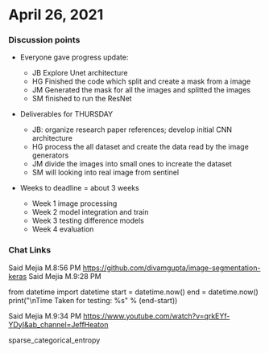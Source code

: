 # April 26, 2021

### Discussion points

- Everyone gave progress update:
    - JB Explore Unet architecture  
    - HG Finished the code which split and create a mask from a image 
    - JM Generated the mask for all the images and splitted the images 
    - SM finished to run the ResNet

- Deliverables for THURSDAY
    - JB: organize research paper references; develop initial CNN architecture 
    - HG process the all dataset and create the data read by the image generators
    - JM divide the images into small ones to increate the dataset  
    - SM will looking into real image from sentinel

- Weeks to deadline = about 3 weeks  
    - Week 1 image processing  
    - Week 2 model integration and train  
    - Week 3 testing difference models  
    - Week 4 evaluation 
    
    
### Chat Links
Said Mejia M.8:56 PM
https://github.com/divamgupta/image-segmentation-keras
Said Mejia M.9:28 PM

from datetime import datetime
start = datetime.now()
end = datetime.now()
print("\nTime Taken for testing: %s" % (end-start))

Said Mejia M.9:34 PM
https://www.youtube.com/watch?v=qrkEYf-YDyI&ab_channel=JeffHeaton

sparse_categorical_entropy
